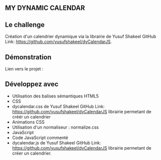 ## MY DYNAMIC CALENDAR

## Le challenge

Création d'un calendrier dynamique via la librairie de Yusuf Shakeel GitHub Link: https://github.com/yusufshakeel/dyCalendarJS.

## Démonstration

Lien vers le projet :

## Développez avec

- Utilisation des balises sémantiques HTML5
- CSS
- dycalendar.css de Yusuf Shakeel GitHub Link: https://github.com/yusufshakeel/dyCalendarJS librairie permetant de créér un calendrier
- Animations CSS
- Utilisation d'un normaliseur : normalize.css
- JavaScript
- Code JavaScript commenté
- dycalendar.js de Yusuf Shakeel GitHub Link: https://github.com/yusufshakeel/dyCalendarJS librairie permetant de créer un calendrier.
